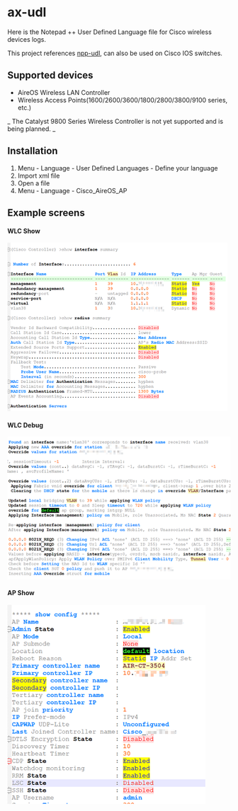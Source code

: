 # ax-udl

Here is the Notepad ++ User Defined Language file for Cisco wireless devices logs. 

This project references [npp-udl](https://github.com/click0/npp-udl), can also be used on Cisco IOS switches.

## Supported devices

* AireOS Wireless LAN Controller
* Wireless Access Points(1600/2600/3600/1800/2800/3800/9100 series, etc.)

_ The Catalyst 9800 Series Wireless Controller is not yet supported and is being planned. _

## Installation

1. Menu - Language - User Defined Languages - Define your language
2. Import xml file
3. Open a file
4. Menu - Language - Cisco_AireOS_AP

## Example screens

#### WLC Show
![image](https://github.com/haifeli/ax-udl/raw/master/images/wlc_show.png)

#### WLC Debug
![image](https://github.com/haifeli/ax-udl/raw/master/images/wlc_debug.png)

#### AP Show
![image](https://github.com/haifeli/ax-udl/raw/master/images/ap_show.png)
